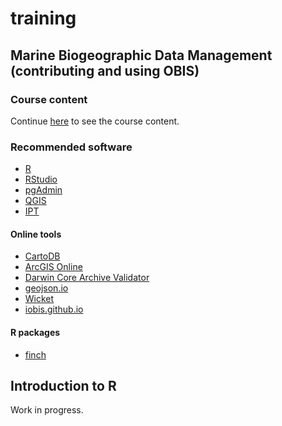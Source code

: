 # training

## Marine Biogeographic Data Management<br/>(contributing and using OBIS)
### Course content

Continue [here](https://github.com/iobis/training/wiki) to see the course content.

### Recommended software

- [R](https://www.r-project.org/)
- [RStudio](https://www.rstudio.com/)
- [pgAdmin](http://www.pgadmin.org/)
- [QGIS](http://www.qgis.org/)
- [IPT](http://www.gbif.org/ipt)

#### Online tools

- [CartoDB](https://cartodb.com/)
- [ArcGIS Online](https://www.arcgis.com/home/)
- [Darwin Core Archive Validator](http://tools.gbif.org/dwca-validator/)
- [geojson.io](http://geojson.io/)
- [Wicket](http://arthur-e.github.io/Wicket/sandbox-gmaps3.html)
- [iobis.github.io](http://iobis.github.io/)

#### R packages

- [finch](https://github.com/ropensci/finch)

## Introduction to R

Work in progress.

